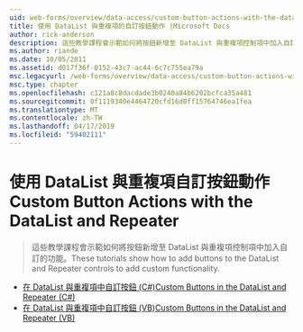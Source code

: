 ```yaml
---
uid: web-forms/overview/data-access/custom-button-actions-with-the-datalist-and-repeater/index
title: 使用 DataList 與重複項的自訂按鈕動作 |Microsoft Docs
author: rick-anderson
description: 這些教學課程會示範如何將按鈕新增至 DataList 與重複項控制項中加入自訂的功能。
ms.author: riande
ms.date: 10/05/2011
ms.assetid: d017f36f-0152-43c7-ac44-6c7c755ea79a
msc.legacyurl: /web-forms/overview/data-access/custom-button-actions-with-the-datalist-and-repeater
msc.type: chapter
ms.openlocfilehash: c121a8c8dacdade3b0240a84b6202bcfca35a481
ms.sourcegitcommit: 0f1119340e4464720cfd16d0ff15764746ea1fea
ms.translationtype: MT
ms.contentlocale: zh-TW
ms.lasthandoff: 04/17/2019
ms.locfileid: "59402111"
---
```

# <a name="custom-button-actions-with-the-datalist-and-repeater"></a><span data-ttu-id="cf9aa-103">使用 DataList 與重複項自訂按鈕動作</span><span class="sxs-lookup"><span data-stu-id="cf9aa-103">Custom Button Actions with the DataList and Repeater</span></span>

> <span data-ttu-id="cf9aa-104">這些教學課程會示範如何將按鈕新增至 DataList 與重複項控制項中加入自訂的功能。</span><span class="sxs-lookup"><span data-stu-id="cf9aa-104">These tutorials show how to add buttons to the DataList and Repeater controls to add custom functionality.</span></span>


- [<span data-ttu-id="cf9aa-105">在 DataList 與重複項中自訂按鈕 (C#)</span><span class="sxs-lookup"><span data-stu-id="cf9aa-105">Custom Buttons in the DataList and Repeater (C#)</span></span>](custom-buttons-in-the-datalist-and-repeater-cs.md)
- [<span data-ttu-id="cf9aa-106">在 DataList 與重複項中自訂按鈕 (VB)</span><span class="sxs-lookup"><span data-stu-id="cf9aa-106">Custom Buttons in the DataList and Repeater (VB)</span></span>](custom-buttons-in-the-datalist-and-repeater-vb.md)

